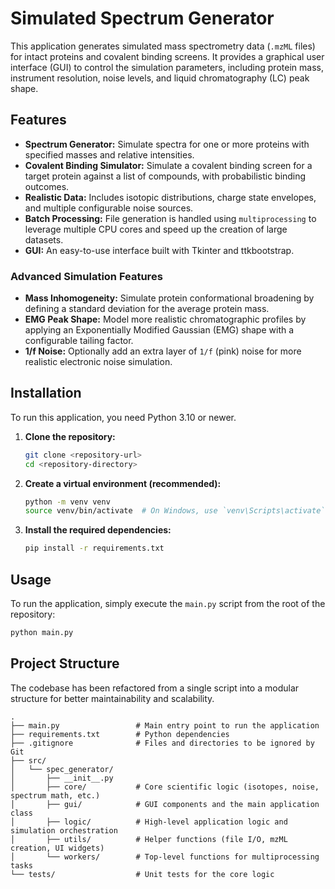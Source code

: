 # Simulated Spectrum Generator

This application generates simulated mass spectrometry data (`.mzML` files) for intact proteins and covalent binding screens. It provides a graphical user interface (GUI) to control the simulation parameters, including protein mass, instrument resolution, noise levels, and liquid chromatography (LC) peak shape.

## Features

- **Spectrum Generator:** Simulate spectra for one or more proteins with specified masses and relative intensities.
- **Covalent Binding Simulator:** Simulate a covalent binding screen for a target protein against a list of compounds, with probabilistic binding outcomes.
- **Realistic Data:** Includes isotopic distributions, charge state envelopes, and multiple configurable noise sources.
- **Batch Processing:** File generation is handled using `multiprocessing` to leverage multiple CPU cores and speed up the creation of large datasets.
- **GUI:** An easy-to-use interface built with Tkinter and ttkbootstrap.

### Advanced Simulation Features
- **Mass Inhomogeneity:** Simulate protein conformational broadening by defining a standard deviation for the average protein mass.
- **EMG Peak Shape:** Model more realistic chromatographic profiles by applying an Exponentially Modified Gaussian (EMG) shape with a configurable tailing factor.
- **1/f Noise:** Optionally add an extra layer of `1/f` (pink) noise for more realistic electronic noise simulation.

## Installation

To run this application, you need Python 3.10 or newer.

1.  **Clone the repository:**
    ```bash
    git clone <repository-url>
    cd <repository-directory>
    ```

2.  **Create a virtual environment (recommended):**
    ```bash
    python -m venv venv
    source venv/bin/activate  # On Windows, use `venv\Scripts\activate`
    ```

3.  **Install the required dependencies:**
    ```bash
    pip install -r requirements.txt
    ```

## Usage

To run the application, simply execute the `main.py` script from the root of the repository:

```bash
python main.py
```

## Project Structure

The codebase has been refactored from a single script into a modular structure for better maintainability and scalability.

```
.
├── main.py                 # Main entry point to run the application
├── requirements.txt        # Python dependencies
├── .gitignore              # Files and directories to be ignored by Git
├── src/
│   └── spec_generator/
│       ├── __init__.py
│       ├── core/           # Core scientific logic (isotopes, noise, spectrum math, etc.)
│       ├── gui/            # GUI components and the main application class
│       ├── logic/          # High-level application logic and simulation orchestration
│       ├── utils/          # Helper functions (file I/O, mzML creation, UI widgets)
│       └── workers/        # Top-level functions for multiprocessing tasks
└── tests/                  # Unit tests for the core logic
```
